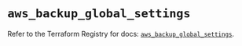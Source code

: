 # `aws_backup_global_settings`

Refer to the Terraform Registry for docs: [`aws_backup_global_settings`](https://registry.terraform.io/providers/hashicorp/aws/5.72.0/docs/resources/backup_global_settings).
